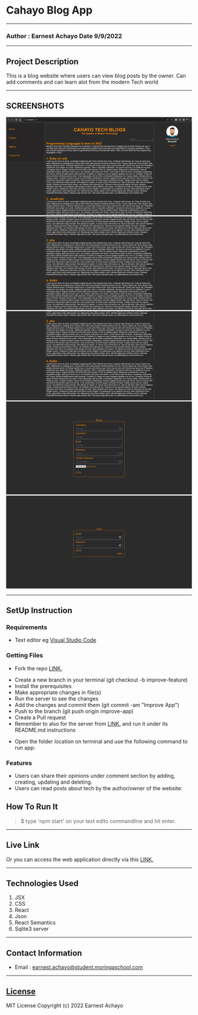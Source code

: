 # Cahayo Blog App

---

### Author : Earnest Achayo Date 9/9/2022

---

## Project Description

This is a blog website where users can view blog posts by the owner. Can add comments and can learn alot from the modern Tech world

---

## SCREENSHOTS

![image](./public/images/1.png)
![image](./public/images/2.png)
![image](./public/images/3.png)
![image](./public/images/6.png)
![image](./public/images/5.png)

---

## SetUp Instruction

### Requirements

- Text editor eg [Visual Studio Code](https://code.visualstudio.com/download)

### Getting Files

- Fork the repo [LINK.](https://github.com/AchayoEarnest?tab=repositories)

* Create a new branch in your terminal (git checkout -b improve-feature)
* Install the prerequisites
* Make appropriate changes in file(s)
* Run the server to see the changes
* Add the changes and commit them (git commit -am "Improve App")
* Push to the branch (git push origin improve-app)
* Create a Pull request
* Remember to also for the server from [LINK.](https://github.com/AchayoEarnest/phase-3-personal-blog-react-sinatra-project-api) and run it under its README.md instructions

- Open the folder location on terminal and use the following command to run app:

### Features

- Users can share their opinions under comment section by adding, creating, updating and deleting.
- Users can read posts about tech by the author/owner of the website:

## How To Run It

> $ type 'npm start' on your text edito commandline and hit enter.

---

## Live Link

Or you can access the web application directly via this [LINK.](https://app.castify.com/watch/f8d33907-876c-4fcd-bd92-b360c2aaeac9)

---

## Technologies Used

1. JSX
2. CSS
3. React
4. Json
5. React Semantics
6. Sqlite3 server

---

## Contact Information

- Email : earnest.achayo@student.moringaschool.com

---

## [License](LICENSE)

MIT License
Copyright (c) 2022 Earnest Achayo

